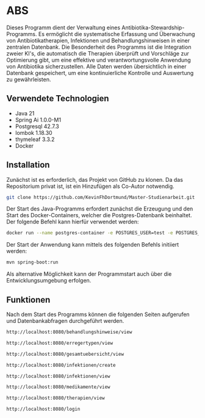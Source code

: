 # ABS
Dieses Programm dient der Verwaltung eines Antibiotika-Stewardship-Programms.
Es ermöglicht die systematische Erfassung und Überwachung von Antibiotikatherapien,
Infektionen und Behandlungshinweisen in einer zentralen Datenbank.
Die Besonderheit des Programms ist die Integration zweier KI's,
die automatisch die Therapien überprüft und Vorschläge zur Optimierung gibt,
um eine effektive und verantwortungsvolle Anwendung von Antibiotika sicherzustellen.
Alle Daten werden übersichtlich in einer Datenbank gespeichert,
um eine kontinuierliche Kontrolle und Auswertung zu gewährleisten.

## Verwendete Technologien
- Java 21
- Spring Ai 1.0.0-M1
- Postgresql 42.7.3
- lombok 1.18.30
- thymeleaf 3.3.2
- Docker

## Installation
Zunächst ist es erforderlich, das Projekt von GitHub zu klonen. Da das Repositorium privat ist, ist ein Hinzufügen als Co-Autor notwendig.
```bash
git clone https://github.com/KevinFhDortmund/Master-Studienarbeit.git
```
Der Start des Java-Programms erfordert zunächst die Erzeugung und den Start des Docker-Containers,
welcher die Postgres-Datenbank beinhaltet. Der folgende Befehl kann hierfür verwendet werden:
```bash
docker run --name postgres-container -e POSTGRES_USER=test -e POSTGRES_PASSWORD=123 -e POSTGRES_DB=medizin_db -d -p 5433:5432 postgres
```
Der Start der Anwendung kann mittels des folgenden Befehls initiiert werden:
```bash
mvn spring-boot:run
```
Als alternative Möglichkeit kann der Programmstart auch über die Entwicklungsumgebung erfolgen.

## Funktionen
Nach dem Start des Programms können die folgenden Seiten aufgerufen und Datenbankabfragen durchgeführt werden.
```bash
http://localhost:8080/behandlungshinweise/view
```
```bash
http://localhost:8080/erregertypen/view
```
```bash
http://localhost:8080/gesamtuebersicht/view
```
```bash
http://localhost:8080/infektionen/create
```
```bash
http://localhost:8080/infektionen/view
```
```bash
http://localhost:8080/medikamente/view
```
```bash
http://localhost:8080/therapien/view
```
```bash
http://localhost:8080/login
```